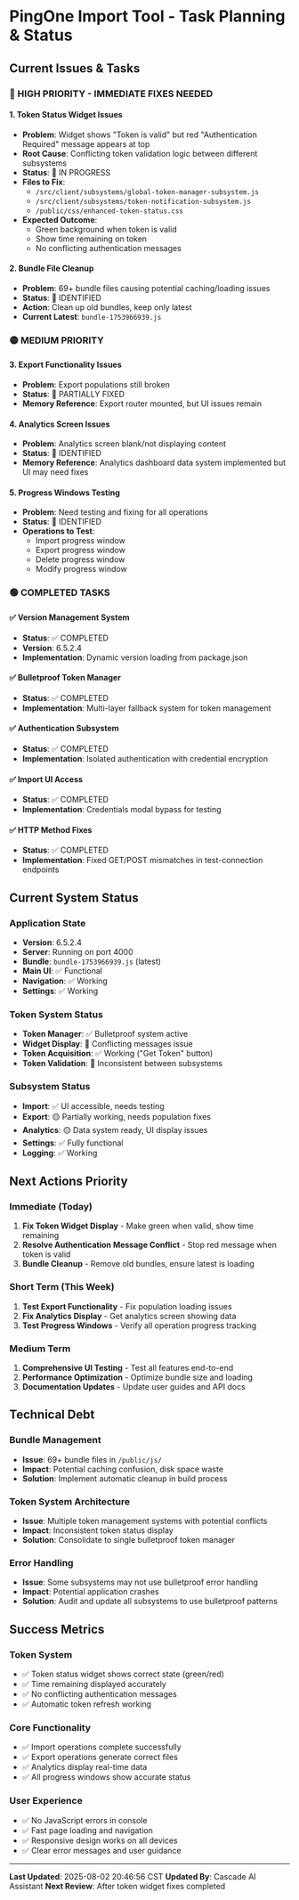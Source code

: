 # PingOne Import Tool - Task Planning & Status

## Current Issues & Tasks

### 🔴 HIGH PRIORITY - IMMEDIATE FIXES NEEDED

#### 1. Token Status Widget Issues
- **Problem**: Widget shows "Token is valid" but red "Authentication Required" message appears at top
- **Root Cause**: Conflicting token validation logic between different subsystems
- **Status**: 🔄 IN PROGRESS
- **Files to Fix**:
  - `/src/client/subsystems/global-token-manager-subsystem.js`
  - `/src/client/subsystems/token-notification-subsystem.js`
  - `/public/css/enhanced-token-status.css`
- **Expected Outcome**: 
  - Green background when token is valid
  - Show time remaining on token
  - No conflicting authentication messages

#### 2. Bundle File Cleanup
- **Problem**: 69+ bundle files causing potential caching/loading issues
- **Status**: 🔄 IDENTIFIED
- **Action**: Clean up old bundles, keep only latest
- **Current Latest**: `bundle-1753966939.js`

### 🟡 MEDIUM PRIORITY

#### 3. Export Functionality Issues
- **Problem**: Export populations still broken
- **Status**: 🔄 PARTIALLY FIXED
- **Memory Reference**: Export router mounted, but UI issues remain

#### 4. Analytics Screen Issues  
- **Problem**: Analytics screen blank/not displaying content
- **Status**: 🔄 IDENTIFIED
- **Memory Reference**: Analytics dashboard data system implemented but UI may need fixes

#### 5. Progress Windows Testing
- **Problem**: Need testing and fixing for all operations
- **Status**: 🔄 IDENTIFIED
- **Operations to Test**:
  - Import progress window
  - Export progress window  
  - Delete progress window
  - Modify progress window

### 🟢 COMPLETED TASKS

#### ✅ Version Management System
- **Status**: ✅ COMPLETED
- **Version**: 6.5.2.4
- **Implementation**: Dynamic version loading from package.json

#### ✅ Bulletproof Token Manager
- **Status**: ✅ COMPLETED  
- **Implementation**: Multi-layer fallback system for token management

#### ✅ Authentication Subsystem
- **Status**: ✅ COMPLETED
- **Implementation**: Isolated authentication with credential encryption

#### ✅ Import UI Access
- **Status**: ✅ COMPLETED
- **Implementation**: Credentials modal bypass for testing

#### ✅ HTTP Method Fixes
- **Status**: ✅ COMPLETED
- **Implementation**: Fixed GET/POST mismatches in test-connection endpoints

## Current System Status

### Application State
- **Version**: 6.5.2.4
- **Server**: Running on port 4000
- **Bundle**: `bundle-1753966939.js` (latest)
- **Main UI**: ✅ Functional
- **Navigation**: ✅ Working
- **Settings**: ✅ Working

### Token System Status
- **Token Manager**: ✅ Bulletproof system active
- **Widget Display**: 🔴 Conflicting messages issue
- **Token Acquisition**: ✅ Working ("Get Token" button)
- **Token Validation**: 🔴 Inconsistent between subsystems

### Subsystem Status
- **Import**: ✅ UI accessible, needs testing
- **Export**: 🟡 Partially working, needs population fixes
- **Analytics**: 🟡 Data system ready, UI display issues
- **Settings**: ✅ Fully functional
- **Logging**: ✅ Working

## Next Actions Priority

### Immediate (Today)
1. **Fix Token Widget Display** - Make green when valid, show time remaining
2. **Resolve Authentication Message Conflict** - Stop red message when token is valid
3. **Bundle Cleanup** - Remove old bundles, ensure latest is loading

### Short Term (This Week)  
1. **Test Export Functionality** - Fix population loading issues
2. **Fix Analytics Display** - Get analytics screen showing data
3. **Test Progress Windows** - Verify all operation progress tracking

### Medium Term
1. **Comprehensive UI Testing** - Test all features end-to-end
2. **Performance Optimization** - Optimize bundle size and loading
3. **Documentation Updates** - Update user guides and API docs

## Technical Debt

### Bundle Management
- **Issue**: 69+ bundle files in `/public/js/`
- **Impact**: Potential caching confusion, disk space waste
- **Solution**: Implement automatic cleanup in build process

### Token System Architecture
- **Issue**: Multiple token management systems with potential conflicts
- **Impact**: Inconsistent token status display
- **Solution**: Consolidate to single bulletproof token manager

### Error Handling
- **Issue**: Some subsystems may not use bulletproof error handling
- **Impact**: Potential application crashes
- **Solution**: Audit and update all subsystems to use bulletproof patterns

## Success Metrics

### Token System
- ✅ Token status widget shows correct state (green/red)
- ✅ Time remaining displayed accurately
- ✅ No conflicting authentication messages
- ✅ Automatic token refresh working

### Core Functionality  
- ✅ Import operations complete successfully
- ✅ Export operations generate correct files
- ✅ Analytics display real-time data
- ✅ All progress windows show accurate status

### User Experience
- ✅ No JavaScript errors in console
- ✅ Fast page loading and navigation
- ✅ Responsive design works on all devices
- ✅ Clear error messages and user guidance

---

**Last Updated**: 2025-08-02 20:46:56 CST
**Updated By**: Cascade AI Assistant
**Next Review**: After token widget fixes completed
